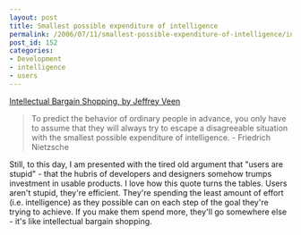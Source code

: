 ```yaml
---
layout: post
title: Smallest possible expenditure of intelligence
permalink: /2006/07/11/smallest-possible-expenditure-of-intelligence/index.html
post_id: 152
categories: 
- Development
- intelligence
- users
---
```


<a href="http://www.veen.com/jeff/archives/000901.html">Intellectual Bargain Shopping, by Jeffrey Veen</a>

> To predict the behavior of ordinary people in advance, you only have to assume that they will always try to escape a disagreeable situation with the smallest possible expenditure of intelligence.     - Friedrich Nietzsche  

Still, to this day, I am presented with the tired old argument that "users are stupid" - that the hubris of developers and designers somehow trumps investment in usable products.  I love how this quote turns the tables. Users aren't stupid, they're efficient. They're spending the least amount of effort (i.e. intelligence) as they possible can on each step of the goal they're trying to achieve. If you make them spend more, they'll go somewhere else - it's like intellectual bargain shopping.
